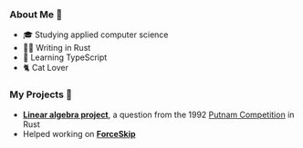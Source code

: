 ### About Me 👋

- 🎓 Studying applied computer science
- 👨‍💻 Writing in Rust
- 🌱 Learning TypeScript
- 🐈 Cat Lover

### My Projects 🔭
- [**Linear algebra project**](https://github.com/eliavaux/putnam-1992), a question from the 1992 [Putnam Competition](https://kskedlaya.org/putnam-archive/1992.pdf) in Rust
- Helped working on [**ForceSkip**](https://github.com/ppauel/youtube-forceskip)
